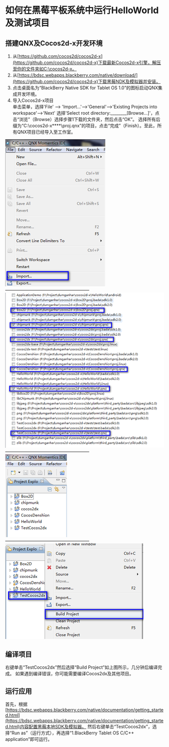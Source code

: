 # 如何在黑莓平板系统中运行HelloWorld及测试项目

## 搭建QNX及Cocos2d-x开发环境

1. 从[https://github.com/cocos2d/cocos2d-x](https://github.com/cocos2d/cocos2d-x)下载最新Cocos2d-x引擎，解压至你的文件夹如C:\cocos2d-x。
2. 从[https://bdsc.webapps.blackberry.com/native/download/](https://github.com/cocos2d/cocos2d-x)下载黑莓NDK及模拟器并安装。
3. 点击桌面名为“BlackBerry Native SDK for Tablet OS 1.0”的图标启动QNX集成开发环境。
4. 导入Cocos2d-x项目     
单击菜单，选择'File' --> 'Import...'-->'General'-->'Existing Projects into workspace'-->'Next'
选择'Select root directory:________[Browse...]'，点击“浏览”（Browse）选择步骤1下载的文件夹，然后点击“OK”。
选择所有后缀为“C:\cocos2d-x\****\proj.qnx”的项目，点击“完成”（Finish）。至此，所有QNX项目已经导入至工作室。

![](./res/import.png)    
———————————————————     
![](./res/select_exist_prj.png)     
———————————————————    
![](./res/after_import.png)    
———————————————————    
![](./res/build_projects.png)   

## 编译项目

右键单击“TestCocos2dx”然后选择“Build Project”如上图所示，几分钟后编译完成。
如果遇到编译错误，你可能需要编译Cocos2dx及其他项目。

## 运行应用

首先，根据[https://bdsc.webapps.blackberry.com/native/documentation/getting_started.html](https://bdsc.webapps.blackberry.com/native/documentation/getting_started.html)内容配置黑莓本地SDK及模拟器。
然后右键单击“TestCocos2dx”，选择“Run as”（运行方式），再选择“1.BlackBerry Tablet OS C/C++ application”即可运行。